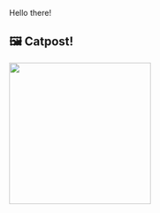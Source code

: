 Hello there!



## 🖼️ Catpost!

<sub>
    <img src="https://cdn2.thecatapi.com/images/cgo.jpg" height="256">
</sub>

